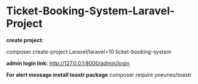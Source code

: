# Ticket-Booking-System-Laravel-Project

<b>create project:</b>

composer create-project Laravel/laravel=10 ticket-booking-system


<b>admin login link:</b>
http://127.0.0.1:8000/admin/login

<b>For alert message install toastr package</b>
composer require yoeunes/toastr
